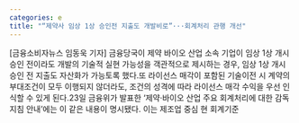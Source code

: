 ```yaml
---
categories: e
title: "“제약사 임상 1상 승인전 지출도 개발비로”···회계처리 관행 개선"
---
```

[금융소비자뉴스 임동욱 기자] 금융당국이 제약 바이오 산업 소속 기업이 임상 1상 개시 승인 전이라도 개발의 기술적 실현 가능성을 객관적으로 제시하는 경우, 임상 1상 개시 승인 전 지출도 자산화가 가능토록 했다.또 라이선스 매각이 포함된 기술이전 시 계약의 부대조건이 모두 이행되지 않더라도, 조건의 성격에 따라 라이선스 매각 수익을 우선 인식할 수 있게 된다.23일 금융위가 발표한 &lsquo;제약&middot;바이오 산업 주요 회계처리에 대한 감독지침 안내&rsquo;에는 이 같은 내용이 명시됐다. 이는 제조업 중심 현 회계기준